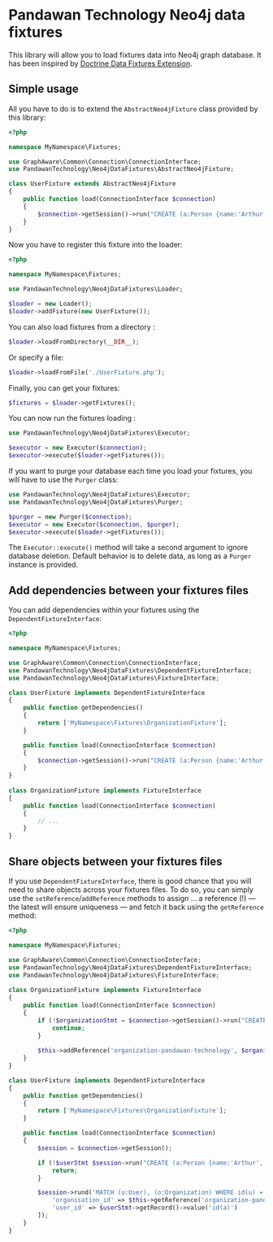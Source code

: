 # Pandawan Technology Neo4j data fixtures
This library will allow you to load fixtures data into Neo4j graph database.
It has been inspired by [Doctrine Data Fixtures Extension](https://github.com/doctrine/data-fixtures).

## Simple usage
All you have to do is to extend the `AbstractNeo4jFixture` class provided by this library:
```php
<?php

namespace MyNamespace\Fixtures;

use GraphAware\Common\Connection\ConnectionInterface;
use PandawanTechnology\Neo4jDataFixtures\AbstractNeo4jFixture;

class UserFixture extends AbstractNeo4jFixture
{
    public function load(ConnectionInterface $connection)
    {
        $connection->getSession()->run("CREATE (a:Person {name:'Arthur', title:'King'})");
    }
} 
```

Now you have to register this fixture into the loader:
```php
<?php

namespace MyNamespace\Fixtures;

use PandawanTechnology\Neo4jDataFixtures\Loader;

$loader = new Loader();
$loader->addFixture(new UserFixture());
```

You can also load fixtures from a directory :
```php
$loader->loadFromDirectory(__DIR__);
```

Or specify a file:
```php
$loader->loadFromFile('./UserFixture.php');
```

Finally, you can get your fixtures:
```php
$fixtures = $loader->getFixtures();
```

You can now run the fixtures loading :
```php
use PandawanTechnology\Neo4jDataFixtures\Executor;

$executor = new Executor($connection);
$executor->execute($loader->getFixtures());
```

If you want to purge your database each time you load your fixtures, you will have to use the `Purger` class:
```php
use PandawanTechnology\Neo4jDataFixtures\Executor;
use PandawanTechnology\Neo4jDataFixtures\Purger;

$purger = new Purger($connection);
$executor = new Executor($connection, $purger);
$executor->execute($loader->getFixtures());
```
The `Executor::execute()` method will take a second argument to ignore database deletion. Default behavior is to delete data, as long as a `Purger` instance is provided.

## Add dependencies between your fixtures files
You can add dependencies within your fixtures using the `DependentFixtureInterface`:
```php
<?php

namespace MyNamespace\Fixtures;

use GraphAware\Common\Connection\ConnectionInterface;
use PandawanTechnology\Neo4jDataFixtures\DependentFixtureInterface;
use PandawanTechnology\Neo4jDataFixtures\FixtureInterface;

class UserFixture implements DependentFixtureInterface
{
    public function getDependencies()
    {
        return ['MyNamespace\Fixtures\OrganizationFixture'];
    }

    public function load(ConnectionInterface $connection)
    {
        $connection->getSession()->run("CREATE (a:Person {name:'Arthur', title:'King'})");
    }
}
 
class OrganizationFixture implements FixtureInterface
{
    public function load(ConnectionInterface $connection)
    {
        // ...
    }
}
```

## Share objects between your fixtures files
If you use `DependentFixtureInterface`, there is good chance that you will need to share objects across your fixtures files. To do so, you can simply use the `setReference`/`addReference` methods to assign ... a reference (!) — the latest will ensure uniqueness — and fetch it back using the `getReference` method:
```php
<?php

namespace MyNamespace\Fixtures;

use GraphAware\Common\Connection\ConnectionInterface;
use PandawanTechnology\Neo4jDataFixtures\DependentFixtureInterface;
use PandawanTechnology\Neo4jDataFixtures\FixtureInterface;
 
class OrganizationFixture implements FixtureInterface
{
    public function load(ConnectionInterface $connection)
    {
        if (!$organizationStmt = $connection->getSession()->run("CREATE (s:Organization {name:'Pandawan Technology'}) RETURN id(o)")) {
            continue;
        }
        
        $this->addReference('organization-pandawan-technology', $organizationStmt->getRecord()->value('id(o)'));
    }
}

class UserFixture implements DependentFixtureInterface
{
    public function getDependencies()
    {
        return ['MyNamespace\Fixtures\OrganizationFixture'];
    }

    public function load(ConnectionInterface $connection)
    {
        $session = $connection->getSession();

        if (!$userStmt $session->run("CREATE (a:Person {name:'Arthur', title:'King'}) RETURN id(a)")) {
            return;
        }

        $session->rund('MATCH (u:User), (o:Organization) WHERE id(u) = {user_id} AND id(o) = {organization_id} CREATE (u)-[r:BELONGS_TO]->(o) RETURN r', [
            'organisation_id' => $this->getReference('organization-pandawan-technology'),
            'user_id' => $userStmt->getRecord()->value('id(a)')
        ]);
    }
}
```
